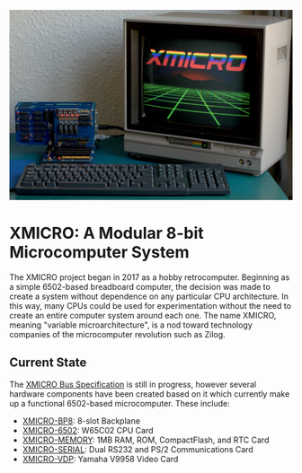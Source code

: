 ![XMICRO System Running](/Images/System%20Running.jpg)
# XMICRO: A Modular 8-bit Microcomputer System
The XMICRO project began in 2017 as a hobby retrocomputer. Beginning as a simple 6502-based breadboard computer, the decision was made to create a system without dependence on any particular CPU architecture. In this way, many CPUs could be used for experimentation without the need to create an entire computer system around each one. The name XMICRO, meaning "variable microarchitecture", is a nod toward technology companies of the microcomputer revolution such as Zilog.

## Current State
The [XMICRO Bus Specification](/XMICRO%20Bus%20Specification.pdf) is still in progress, however several hardware components have been created based on it which currently make up a functional 6502-based microcomputer. These include:
* [XMICRO-BP8](https://github.com/X-Microsystems/xmicro-bp8): 8-slot Backplane
* [XMICRO-6502](https://github.com/X-Microsystems/xmicro-6502): W65C02 CPU Card
* [XMICRO-MEMORY](https://github.com/X-Microsystems/xmicro-memory): 1MB RAM, ROM, CompactFlash, and RTC Card
* [XMICRO-SERIAL](https://github.com/X-Microsystems/xmicro-serial): Dual RS232 and PS/2 Communications Card
* [XMICRO-VDP](https://github.com/X-Microsystems/xmicro-vdp): Yamaha V9958 Video Card
